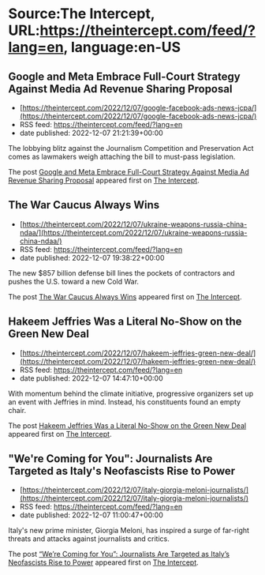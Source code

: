 # Source:The Intercept, URL:https://theintercept.com/feed/?lang=en, language:en-US

## Google and Meta Embrace Full-Court Strategy Against Media Ad Revenue Sharing Proposal
 - [https://theintercept.com/2022/12/07/google-facebook-ads-news-jcpa/](https://theintercept.com/2022/12/07/google-facebook-ads-news-jcpa/)
 - RSS feed: https://theintercept.com/feed/?lang=en
 - date published: 2022-12-07 21:21:39+00:00

<p>The lobbying blitz against the Journalism Competition and Preservation Act comes as lawmakers weigh attaching the bill to must-pass legislation. </p>
<p>The post <a href="https://theintercept.com/2022/12/07/google-facebook-ads-news-jcpa/" rel="nofollow">Google and Meta Embrace Full-Court Strategy Against Media Ad Revenue Sharing Proposal</a> appeared first on <a href="https://theintercept.com" rel="nofollow">The Intercept</a>.</p>

## The War Caucus Always Wins
 - [https://theintercept.com/2022/12/07/ukraine-weapons-russia-china-ndaa/](https://theintercept.com/2022/12/07/ukraine-weapons-russia-china-ndaa/)
 - RSS feed: https://theintercept.com/feed/?lang=en
 - date published: 2022-12-07 19:38:22+00:00

<p>The new $857 billion defense bill lines the pockets of contractors and pushes the U.S. toward a new Cold War.</p>
<p>The post <a href="https://theintercept.com/2022/12/07/ukraine-weapons-russia-china-ndaa/" rel="nofollow">The War Caucus Always Wins</a> appeared first on <a href="https://theintercept.com" rel="nofollow">The Intercept</a>.</p>

## Hakeem Jeffries Was a Literal No-Show on the Green New Deal
 - [https://theintercept.com/2022/12/07/hakeem-jeffries-green-new-deal/](https://theintercept.com/2022/12/07/hakeem-jeffries-green-new-deal/)
 - RSS feed: https://theintercept.com/feed/?lang=en
 - date published: 2022-12-07 14:47:10+00:00

<p>With momentum behind the climate initiative, progressive organizers set up an event with Jeffries in mind. Instead, his constituents found an empty chair.</p>
<p>The post <a href="https://theintercept.com/2022/12/07/hakeem-jeffries-green-new-deal/" rel="nofollow">Hakeem Jeffries Was a Literal No-Show on the Green New Deal</a> appeared first on <a href="https://theintercept.com" rel="nofollow">The Intercept</a>.</p>

## "We're Coming for You": Journalists Are Targeted as Italy's Neofascists Rise to Power
 - [https://theintercept.com/2022/12/07/italy-giorgia-meloni-journalists/](https://theintercept.com/2022/12/07/italy-giorgia-meloni-journalists/)
 - RSS feed: https://theintercept.com/feed/?lang=en
 - date published: 2022-12-07 11:00:47+00:00

<p>Italy's new prime minister, Giorgia Meloni, has inspired a surge of far-right threats and attacks against journalists and critics.</p>
<p>The post <a href="https://theintercept.com/2022/12/07/italy-giorgia-meloni-journalists/" rel="nofollow">&#8220;We&#8217;re Coming for You&#8221;: Journalists Are Targeted as Italy&#8217;s Neofascists Rise to Power</a> appeared first on <a href="https://theintercept.com" rel="nofollow">The Intercept</a>.</p>

